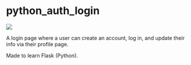 # python_auth_login

![](profile_pics/screenshot.png)

A login page where a user can create an account, log in, and update their info via their profile page.

Made to learn Flask (Python).
